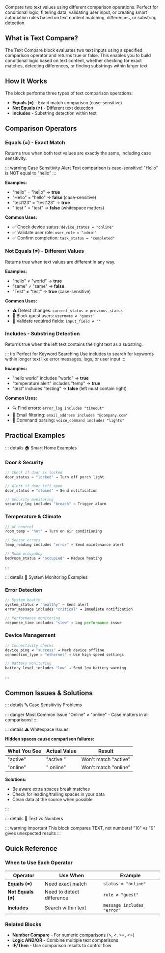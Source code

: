 Compare two text values using different comparison operations. Perfect for conditional logic, filtering data, validating user input, or creating smart automation rules based on text content matching, differences, or substring detection.

## What is Text Compare?

The Text Compare block evaluates two text inputs using a specified comparison operator and returns true or false. This enables you to build conditional logic based on text content, whether checking for exact matches, detecting differences, or finding substrings within larger text.

## How It Works

The block performs three types of text comparison operations:
- **Equals (=)** - Exact match comparison (case-sensitive)
- **Not Equals (≠)** - Different text detection
- **Includes** - Substring detection within text

## Comparison Operators

### Equals (=) - Exact Match
Returns true when both text values are exactly the same, including case sensitivity.

::: warning Case Sensitivity Alert
Text comparison is case-sensitive! "Hello" is NOT equal to "hello"
:::

**Examples:**
- "hello" = "hello" → **true**
- "Hello" = "hello" → **false** (case-sensitive)
- "test123" = "test123" → **true**
- "  test  " = "test" → **false** (whitespace matters)

**Common Uses:**
- ✅ Check device status: `device_status = "online"`
- ✅ Validate user role: `user_role = "admin"`
- ✅ Confirm completion: `task_status = "completed"`

### Not Equals (≠) - Different Values
Returns true when text values are different in any way.

**Examples:**
- "hello" ≠ "world" → **true**
- "same" ≠ "same" → **false**
- "Test" ≠ "test" → **true** (case-sensitive)

**Common Uses:**
- ⚠️ Detect changes: `current_status ≠ previous_status`
- 🚫 Block guest users: `username ≠ "guest"`
- 📝 Validate required fields: `input_field ≠ ""`

### Includes - Substring Detection
Returns true when the left text contains the right text as a substring.

::: tip Perfect for Keyword Searching
Use includes to search for keywords within longer text like error messages, logs, or user input
:::

**Examples:**
- "hello world" includes "world" → **true**
- "temperature alert" includes "temp" → **true**
- "test" includes "testing" → **false** (left must contain right)

**Common Uses:**
- 🔍 Find errors: `error_log includes "timeout"`
- 📧 Email filtering: `email_address includes "@company.com"`
- 🎯 Command parsing: `voice_command includes "lights"`

## Practical Examples

::: details 🏠 Smart Home Examples

### Door & Security
~~~javascript
// Check if door is locked
door_status = "locked" → Turn off porch light

// Alert if door left open
door_status ≠ "closed" → Send notification

// Security monitoring
security_log includes "breach" → Trigger alarm
~~~

### Temperature & Climate
~~~javascript
// AC control
room_temp = "hot" → Turn on air conditioning

// Sensor errors
temp_reading includes "error" → Send maintenance alert

// Room occupancy
bedroom_status ≠ "occupied" → Reduce heating
~~~

:::

::: details 🔧 System Monitoring Examples

### Error Detection
~~~javascript
// System health
system_status ≠ "healthy" → Send alert
error_message includes "critical" → Immediate notification

// Performance monitoring
response_time includes "slow" → Log performance issue
~~~

### Device Management
~~~javascript
// Connectivity checks
device_ping ≠ "success" → Mark device offline
connection_type = "ethernet" → Use high-speed settings

// Battery monitoring
battery_level includes "low" → Send low battery warning
~~~

:::

## Common Issues & Solutions

::: details 🔤 Case Sensitivity Problems

::: danger Most Common Issue
"Online" ≠ "online" - Case matters in all comparisons!
:::

::: details ⚠️ Whitespace Issues

**Hidden spaces cause comparison failures:**

| What You See | Actual Value | Result |
|--------------|--------------|--------|
| "active" | "active " | Won't match "active" |
| "online" | " online" | Won't match "online" |

**Solutions:**
- Be aware extra spaces break matches
- Check for leading/trailing spaces in your data
- Clean data at the source when possible

:::

::: details 🔢 Text vs Numbers

::: warning Important
This block compares TEXT, not numbers! "10" vs "9" gives unexpected results
:::

## Quick Reference

### When to Use Each Operator
| Operator | Use When | Example |
|----------|----------|---------|
| **Equals (=)** | Need exact match | `status = "online"` |
| **Not Equals (≠)** | Need to detect difference | `role ≠ "guest"` |
| **Includes** | Search within text | `message includes "error"` |

### Related Blocks
- **Number Compare** - For numeric comparisons (>, <, >=, <=)
- **Logic AND/OR** - Combine multiple text comparisons
- **IF/Then** - Use comparison results to control flow

